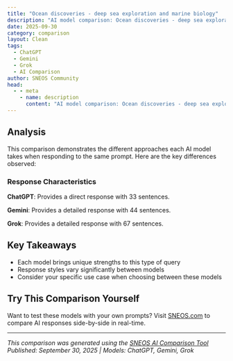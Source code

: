 ```yaml
---
title: "Ocean discoveries - deep sea exploration and marine biology"
description: "AI model comparison: Ocean discoveries - deep sea exploration and marine biology..."
date: 2025-09-30
category: comparison
layout: Clean
tags:
  - ChatGPT
  - Gemini
  - Grok
  - AI Comparison
author: SNEOS Community
head:
  - - meta
    - name: description
      content: "AI model comparison: Ocean discoveries - deep sea exploration and marine biology..."
---
```


<ChatComparison
  title="Ocean discoveries - deep sea exploration and marine biology"
  prompt="Ocean discoveries - deep sea exploration and marine biology"
  :responses='{
    "ChatGPT": "Certainly! Here\u2019s an overview of ocean discoveries focusing on deep-sea exploration and marine biology:\n\n### Deep-Sea Exploration\nDeep-sea exploration refers to the investigation of the ocean at great depths, typically below 200 meters, where sunlight is minimal or absent. This part of the ocean is one of the least explored frontiers on Earth due to its extreme conditions, such as high pressure, near-freezing temperatures, and darkness.\n\n#### Key Milestones in Deep-Sea Exploration:\n1. **Challenger Expedition (1872-1876):**\n   - The first scientific oceanographic expedition.\n   - Conducted extensive mapping of the ocean floor and collected deep-sea specimens.\n2. **Bathyscaphe Trieste (1960):**\n   - Piloted by Jacques Piccard and Don Walsh, it reached the Challenger Deep in the Mariana Trench \u2014 the deepest known point in the ocean (~10,911 meters deep).\n3. **Deepsea Challenger (2012):**\n   - Filmmaker James Cameron solo piloted to the bottom of the Mariana Trench, providing high-definition footage and samples.\n4. **ROVs and AUVs:**\n   - Remotely Operated Vehicles (ROVs) and Autonomous Underwater Vehicles (AUVs) greatly expanded deep-sea research by enabling prolonged study without putting humans at risk.\n5. **Ocean Observatories:**\n   - Networks of sensors and cabled observatories provide continuous data on deep-sea environments.\n\n### Marine Biology and Deep-Sea Discoveries\nDeep-sea environments harbor unique and diverse life adapted to the harsh conditions. Marine biology studies these organisms, their adaptations, and ecosystems.\n\n#### Notable Discoveries:\n- **Hydrothermal Vent Ecosystems (1977):**\n  - Discovered near the Gal\u00E1pagos Rift.\n  - These vents emit mineral-rich, superheated water.\n  - Support unique communities, including giant tube worms, clams, and chemosynthetic bacteria that utilize chemicals instead of sunlight for energy.\n- **Bioluminescence:**\n  - Many deep-sea species produce light through chemical reactions.\n  - Used for communication, camouflage, and attraction of prey.\n- **New Species:**\n  - Thousands of new species discovered, many of which are previously unknown to science, including bizarre fish, crustaceans, and cephalopods adapted to extreme pressures and darkness.\n- **Deep-Sea Coral:**\n  - Slowly growing cold-water corals providing habitat for various marine species.\n- **Gigantism and Miniaturization:**\n  - Some deep-sea creatures exhibit gigantism (e.g., giant squid) or are much smaller than their shallow-water relatives.\n- **Adaptations:**\n  - Special pressure-resistant enzymes and cell structures.\n  - Slow metabolism for living in nutrient-poor environments.\n\n### Importance of Deep-Sea Exploration and Marine Biology:\n- **Biodiversity Understanding:** Helps catalog and understand life on Earth.\n- **Medical and Biotechnological Advances:** Unique enzymes and compounds from deep-sea organisms have potential uses in medicine and industry.\n- **Climate Change Insights:** Deep ocean plays a critical role in carbon cycling and climate regulation.\n- **Conservation Efforts:** Identifying vulnerable ecosystems to protect from deep-sea mining and pollution.\n\n---\n\nIf you\u0027d like, I can provide information on specific recent discoveries, technologies used, or notable deep-sea creatures!",
    "Gemini": "## Ocean Discoveries: Deep Sea Exploration and Marine Biology - A Realm of Wonder\n\nThe ocean, covering over 70% of our planet, remains largely unexplored.  This vast underwater realm holds incredible biodiversity, bizarre ecosystems, and secrets to Earth\u0027s past and future. Deep-sea exploration and marine biology are pushing the boundaries of our understanding, leading to remarkable discoveries that constantly reshape our perspective.\n\nHere\u0027s a look at some key areas of ocean exploration and their fascinating findings:\n\n**1. Deep-Sea Exploration:**\n\n*   **Technological Advancements:**  Deep-sea exploration relies on increasingly sophisticated technologies:\n    *   **Submersibles:**  Like the *Alvin*, these vehicles allow humans to directly observe and interact with the deep. New generations are becoming more agile and capable of withstanding extreme pressure.\n    *   **Remotely Operated Vehicles (ROVs):**  ROVs are tethered robots controlled from the surface, equipped with cameras, manipulators, and sensors, allowing exploration of depths beyond human reach. Examples include *Jason* and *Hercules*.\n    *   **Autonomous Underwater Vehicles (AUVs):**  These untethered robots can be programmed to follow specific routes and collect data independently, providing cost-effective long-term monitoring.\n    *   **Oceanographic Sensors:**  Arrays of sensors deployed throughout the ocean track temperature, salinity, pressure, currents, and chemical composition, providing vital data for climate modeling and understanding ocean processes.\n    *   **Advanced Imaging Techniques:**  High-resolution cameras, sonar, and 3D mapping technologies are creating detailed images and models of the seafloor and its inhabitants.\n\n*   **Key Discoveries:**\n    *   **Hydrothermal Vents:**  Discovered in 1977, these vents spew superheated, mineral-rich water, supporting unique ecosystems based on chemosynthesis (energy derived from chemicals) rather than photosynthesis. They are potential origins of life on Earth.\n    *   **Cold Seeps:**  Similar to hydrothermal vents, cold seeps release methane and other hydrocarbons, supporting chemosynthetic communities. They are often found in areas with significant oil and gas deposits.\n    *   **Deep-Sea Coral Reefs:**  Unlike shallow-water coral reefs that require sunlight, deep-sea corals thrive in darkness, forming complex habitats for a variety of organisms.\n    *   **Brine Pools:**  Pockets of extremely salty water on the seafloor, which are denser than the surrounding seawater. These pools create unique interfaces with the rest of the ocean, hosting specialized microbial communities.\n    *   **Deep-Sea Trenches:**  The deepest parts of the ocean, such as the Mariana Trench, are home to surprisingly resilient organisms adapted to extreme pressure and darkness.\n    *   **New Species:**  Each expedition unveils new species of fish, invertebrates, and microorganisms, expanding our understanding of marine biodiversity.\n    *   **Shipwrecks and Archaeological Sites:**  Preserved in the deep ocean, shipwrecks provide insights into human history, trade routes, and technological advancements.\n\n**2. Marine Biology:**\n\n*   **Focus Areas:**\n    *   **Biodiversity and Taxonomy:**  Identifying and classifying marine organisms, understanding their evolutionary relationships, and mapping their distribution.\n    *   **Ecology:**  Studying the interactions between marine organisms and their environment, including food webs, predator-prey relationships, and community dynamics.\n    *   **Physiology and Adaptation:**  Investigating how marine organisms function in their specific environments, particularly extreme conditions such as high pressure, low temperature, and darkness.\n    *   **Conservation Biology:**  Addressing threats to marine ecosystems, such as pollution, overfishing, climate change, and habitat destruction.\n    *   **Biotechnology:**  Exploring the potential of marine organisms for medical, industrial, and pharmaceutical applications.\n\n*   **Recent Discoveries \u0026 Insights:**\n    *   **Microbial Diversity:**  The ocean harbors a vast and largely unexplored microbial world, playing crucial roles in nutrient cycling, carbon sequestration, and climate regulation.\n    *   **Plastic Pollution Impacts:**  Research highlights the widespread presence of microplastics in the ocean and their harmful effects on marine organisms, from ingestion to bioaccumulation.\n    *   **Ocean Acidification:**  The absorption of excess carbon dioxide from the atmosphere is causing ocean acidification, threatening the survival of shell-forming organisms and coral reefs.\n    *   **Deep-Sea Mining Impacts:**  Research is assessing the potential environmental consequences of mining for minerals on the seafloor, including habitat destruction and disruption of deep-sea ecosystems.\n    *   **Marine Protected Areas (MPAs):**  Studies are evaluating the effectiveness of MPAs in conserving marine biodiversity and promoting sustainable fisheries.\n    *   **Bioluminescence:** Studying the chemical processes behind bioluminescence to understand its function in marine animals and its potential application for human technology.\n    *   **Ocean Warming and its Impact on Marine Species Distribution:** Examining how ocean temperatures change and how that impacts the habitats and migration of marine species.\n\n**Challenges and Future Directions:**\n\n*   **High Costs:**  Deep-sea exploration and marine research require significant funding and technological infrastructure.\n*   **Extreme Environments:**  Working in the deep ocean poses challenges due to high pressure, low temperature, and darkness.\n*   **Sustainability:**  Balancing exploration and research with the need to protect marine ecosystems.\n*   **Data Sharing:**  Promoting open access to data and collaboration among researchers to accelerate discoveries.\n*   **Developing advanced sensors and robotics:** Creating tools capable of withstanding harsh ocean conditions and performing complex tasks.\n*   **Improving models:** Using data to improve ocean models and predict changes due to climate and other factors.\n*   **Strengthening international cooperation:** Promoting global collaboration for the sake of understanding and managing the ocean.\n\n**Conclusion:**\n\nOcean discoveries are constantly expanding our understanding of life on Earth and the interconnectedness of our planet. Through continued exploration and research, we can unlock the secrets of the deep ocean, protect marine biodiversity, and sustainably manage this vital resource for future generations. The ocean is not just a vast wilderness; it\u0027s a frontier of scientific discovery and a key to our planet\u0027s well-being.\n",
    "Grok": "Ocean discoveries, deep sea exploration, and marine biology are fascinating fields that continue to reveal the mysteries of Earth\u0027s largest and least explored frontier\u2014the ocean. Covering over 70% of the planet\u0027s surface, the ocean holds an incredible diversity of life and hidden wonders, especially in the deep sea, which remains one of the most inaccessible and enigmatic environments. Below is an overview of key aspects of ocean discoveries and deep sea exploration, as well as insights into marine biology.\n\n### **Deep Sea Exploration: Unlocking the Unknown**\nThe deep sea refers to ocean depths below 200 meters (656 feet), where sunlight cannot penetrate, and conditions are extreme\u2014high pressure, low temperatures, and complete darkness. Only a tiny fraction of the ocean floor has been explored, with estimates suggesting that more than 80% remains unmapped and unstudied.\n\n1. **History of Deep Sea Exploration**:\n   - **Early Milestones**: The first significant deep sea expedition was the *Challenger Expedition* (1872\u20131876), which discovered thousands of new species and proved life exists in the deepest parts of the ocean.\n   - **Modern Era**: The development of submersibles and remotely operated vehicles (ROVs) has revolutionized exploration. Notable missions include the discovery of the *Titanic* wreck in 1985 and the exploration of the Mariana Trench, the deepest point on Earth (approximately 11,000 meters or 36,000 feet deep), by Jacques Piccard and Don Walsh in the *Trieste* bathyscaphe in 1960.\n   - **Recent Advances**: Uncrewed technologies, such as autonomous underwater vehicles (AUVs) and high-resolution sonar mapping, are providing detailed images of the seafloor. For instance, in 2021, the Seabed 2030 project aimed to map the entire ocean floor by the end of the decade.\n\n2. **Key Discoveries in the Deep Sea**:\n   - **Hydrothermal Vents**: Discovered in 1977 near the Gal\u00E1pagos Rift, these underwater geysers release mineral-rich, superheated water. They support unique ecosystems of extremophiles\u2014organisms like giant tube worms and clams that rely on chemosynthesis (using chemicals rather than sunlight for energy).\n   - **Bioluminescence**: Many deep sea creatures, such as the Hawaiian bobtail squid and the anglerfish, produce their own light to attract prey or communicate in the dark.\n   - **New Species**: Every deep sea expedition uncovers new species. For example, in 2020, scientists found a new species of siphonophore (a relative of jellyfish) in the Pacific, potentially the longest animal ever recorded at 46 meters (150 feet).\n   - **Ancient Relics**: The deep sea preserves shipwrecks, fossils, and even evidence of ancient marine life due to low oxygen levels slowing decay.\n\n3. **Challenges of Deep Sea Exploration**:\n   - **Extreme Pressure**: At the bottom of the Mariana Trench, pressure is over 1,000 times that at sea level, requiring specially designed equipment.\n   - **Cost and Accessibility**: Expeditions are expensive, and only a few countries and organizations (e.g., NOAA, WHOI) have the resources for deep sea research.\n   - **Environmental Concerns**: Deep sea mining for rare minerals and oil drilling pose threats to fragile ecosystems before they are even fully understood.\n\n### **Marine Biology: The Study of Ocean Life**\nMarine biology focuses on the study of organisms in the ocean, from microscopic plankton to the largest mammals, like blue whales. The field encompasses physiology, behavior, ecology, and conservation of marine species.\n\n1. **Diversity of Marine Life**:\n   - **Zones of the Ocean**: Marine life varies by depth and light availability:\n     - **Epipelagic (Sunlit Zone, 0\u2013200 m)**: Home to most familiar marine life, including fish, corals, and seaweed, where photosynthesis is possible.\n     - **Mesopelagic (Twilight Zone, 200\u20131,000 m)**: A dimly lit zone with bioluminescent organisms and migratory species like squid.\n     - **Bathypelagic and Abyssopelagic (Midnight and Abyssal Zones, 1,000\u20136,000\u002B m)**: Extreme environments with adapted species like the gulper eel and vampire squid.\n   - **Unique Adaptations**: Deep sea organisms often have specialized traits, such as large eyes for detecting faint light, expandable stomachs for scarce food, and pressure-resistant bodies.\n\n2. **Key Areas of Study**:\n   - **Coral Reefs**: Often called the \u0022rainforests of the sea,\u0022 coral reefs support 25% of marine species despite covering less than 1% of the ocean floor. Research focuses on bleaching caused by climate change and ocean acidification.\n   - **Marine Ecosystems**: Studies of food webs, predator-prey relationships, and symbiotic interactions (e.g., clownfish and anemones) reveal the complexity of ocean life.\n   - **Marine Conservation**: Overfishing, pollution, and climate change threaten marine biodiversity. Marine biologists work on protecting endangered species (e.g., sea turtles, whales) and establishing marine protected areas (MPAs).\n\n3. **Recent Breakthroughs in Marine Biology**:\n   - **Genetic Research**: DNA sequencing has revealed the genetic adaptations of deep sea creatures and even led to discoveries of \u0022immortal\u0022 species like the Turritopsis dohrnii jellyfish, which can revert its life cycle.\n   - **Plastic Pollution Impact**: Studies show microplastics are ingested by organisms at all ocean depths, affecting food chains and human health.\n   - **Blue Carbon**: Research highlights the role of mangroves, seagrasses, and salt marshes in sequestering carbon, aiding in climate change mitigation.\n\n### **Emerging Trends and Future Directions**\n- **Biotechnology from the Deep**: Marine organisms are inspiring medical and industrial innovations. For example, enzymes from extremophiles are used in DNA amplification (PCR), and compounds from sea sponges are being studied for cancer treatments.\n- **Climate Change Research**: Ocean warming, deoxygenation, and acidification are major foci. Scientists are studying how marine species adapt or migrate in response to these changes.\n- **Citizen Science and Outreach**: Apps and programs like iNaturalist and Reef Check engage the public in monitoring marine life, while documentaries (e.g., *Blue Planet II*) raise awareness of ocean issues.\n\n### **Why Ocean Exploration Matters**\n- **Biodiversity and Resources**: Oceans provide food, medicines, and minerals, but overexploitation risks irreversible damage.\n- **Climate Regulation**: Oceans absorb 30% of atmospheric CO2 and regulate global temperatures, making their health critical to combating climate change.\n- **Cultural and Scientific Value**: Understanding the ocean deepens our knowledge of Earth\u2019s history, evolution, and future, while inspiring awe and stewardship.\n\n### **Notable Expeditions and Organizations**\n- **NOAA Ocean Exploration**: The U.S. National Oceanic and Atmospheric Administration conducts missions to map and study the ocean.\n- **Monterey Bay Aquarium Research Institute (MBARI)**: Pioneers deep sea research with cutting-edge ROVs.\n- **James Cameron\u2019s Deepsea Challenger**: In 2012, filmmaker James Cameron became one of the few to reach the bottom of the Mariana Trench, highlighting the potential for private exploration.\n- **Ocean Cleanup Project**: Focuses on removing plastic pollution from the ocean surface.\n\n### **Conclusion**\nDeep sea exploration and marine biology are opening windows into a world that is both alien and integral to life on Earth. As technology advances, we are discovering not only new species and ecosystems but also the critical role oceans play in global health. However, with discovery comes responsibility\u2014protecting these environments from human impact is as important as exploring them. If you\u0027re interested in a specific topic (e.g., a particular species, expedition, or conservation effort), let me know, and I can dive deeper!"
  }'
  published-date="22:46"
/>

## Analysis

This comparison demonstrates the different approaches each AI model takes when responding to the same prompt. Here are the key differences observed:

### Response Characteristics

**ChatGPT**: Provides a direct response with 33 sentences. 

**Gemini**: Provides a detailed response with 44 sentences. 

**Grok**: Provides a detailed response with 67 sentences. 

## Key Takeaways

- Each model brings unique strengths to this type of query
- Response styles vary significantly between models
- Consider your specific use case when choosing between these models

## Try This Comparison Yourself

Want to test these models with your own prompts? Visit [SNEOS.com](https://sneos.com) to compare AI responses side-by-side in real-time.

---

*This comparison was generated using the [SNEOS AI Comparison Tool](https://sneos.com)*
*Published: September 30, 2025 | Models: ChatGPT, Gemini, Grok*
